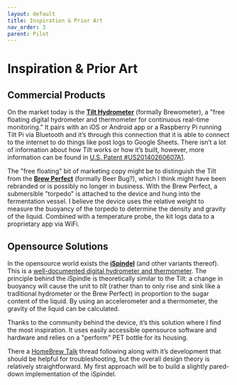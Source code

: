 ```yaml
---
layout: default
title: Inspiration & Prior Art
nav_order: 3
parent: Pilot
---
```

# Inspiration & Prior Art

## Commercial Products

On the market today is the [**Tilt Hydrometer**](https://tilthydrometer.com/) (formally Brewometer), a "free floating digital hydrometer and thermometer for continuous real-time monitoring." It pairs with an iOS or Android app or a Raspberry Pi running Tilt Pi via Bluetooth and it’s through this connection that it is able to connect to the internet to do things like post logs to Google Sheets. There isn’t a lot of information about how Tilt works or how it’s built, however, more information can be found in [U.S. Patent \#US20140260607A1](https://patents.google.com/patent/US20140260607A1/en).

The "free floating" bit of marketing copy might be to distinguish the Tilt from the [**Brew Perfect**](https://www.brewperfect.com/) (formally Beer Bug?), which I think might have been rebranded or is possibly no longer in business. With the Brew Perfect, a submersible "torpedo" is attached to the device and hung into the fermentation vessel. I believe the device uses the relative weight to measure the buoyancy of the torpedo to determine the density and gravity of the liquid. Combined with a temperature probe, the kit logs data to a proprietary app via WiFi.

## Opensource Solutions

In the opensource world exists the [**iSpindel**](https://github.com/universam1/iSpindel) (and other variants thereof). This is a [well-documented digital hydrometer and thermometer](https://github.com/universam1/iSpindel/blob/master/docs/README_en.md). The principle behind the iSpindle is theoretically similar to the Tilt: a change in buoyancy will cause the unit to _tilt_ (rather than to only rise and sink like a traditional hydrometer or the Brew Perfect) in proportion to the sugar content of the liquid. By using an accelerometer and a thermometer, the gravity of the liquid can be calculated.

Thanks to the community behind the device, it’s this solution where I find the most inspiration. It uses easily accessible opensource software and hardware and relies on a "perform" PET bottle for its housing.

There a [HomeBrew Talk](https://www.homebrewtalk.com/threads/ispindle-diy-electronic-hydrometer.598187/) thread following along with it’s development that should be helpful for troubleshooting, but the overall design theory is relatively straightforward. My first approach will be to build a slightly pared-down implementation of the iSpindel.
